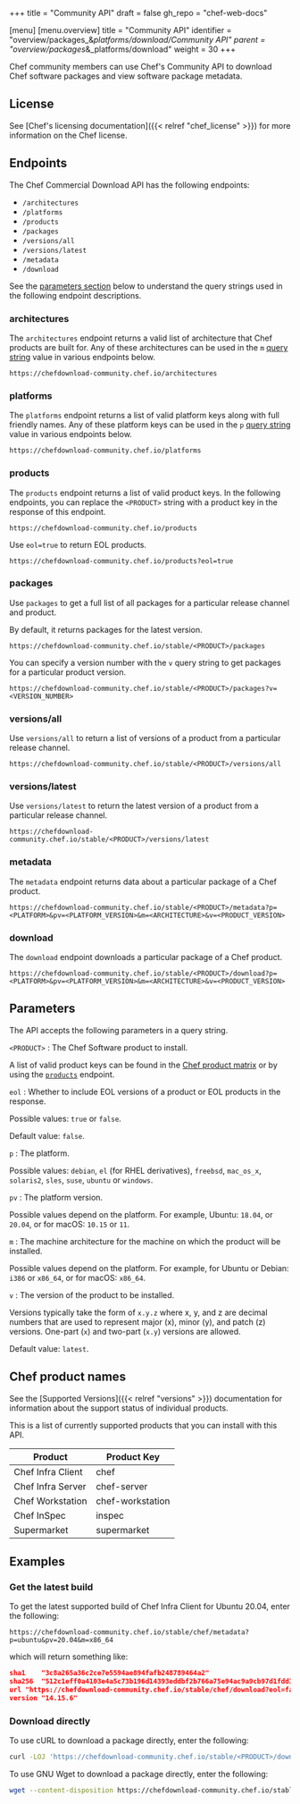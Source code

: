 +++
title = "Community API"
draft = false
gh_repo = "chef-web-docs"

[menu]
  [menu.overview]
    title = "Community API"
    identifier = "overview/packages_&_platforms/download/Community API"
    parent = "overview/packages_&_platforms/download"
    weight = 30
+++

Chef community members can use Chef's Community API to download Chef software packages and view software package metadata.

## License

See [Chef's licensing documentation]({{< relref "chef_license" >}}) for more information on the Chef license.

## Endpoints

The Chef Commercial Download API has the following endpoints:

- `/architectures`
- `/platforms`
- `/products`
- `/packages`
- `/versions/all`
- `/versions/latest`
- `/metadata`
- `/download`

See the [parameters section](#parameters) below to understand the query strings used in the following endpoint descriptions.

### architectures

The `architectures` endpoint returns a valid list of architecture that Chef products are built for.
Any of these architectures can be used in the `m` [query string](#parameters) value in various endpoints below.

```plain
https://chefdownload-community.chef.io/architectures
```

### platforms

The `platforms` endpoint returns a list of valid platform keys along with full friendly names. Any of these platform keys can be used in the `p` [query string](#parameters) value in various endpoints below.

```plain
https://chefdownload-community.chef.io/platforms
```

### products

The `products` endpoint returns a list of valid product keys. In the following endpoints, you can replace the `<PRODUCT>` string with a product key in the response of this endpoint.

```plain
https://chefdownload-community.chef.io/products
```

Use `eol=true` to return EOL products.

```plain
https://chefdownload-community.chef.io/products?eol=true
```

### packages

Use `packages` to get a full list of all packages for a particular release channel and product.

By default, it returns packages for the latest version.

```plain
https://chefdownload-community.chef.io/stable/<PRODUCT>/packages
```

You can specify a version number with the `v` query string to get packages for a particular product version.

```plain
https://chefdownload-community.chef.io/stable/<PRODUCT>/packages?v=<VERSION_NUMBER>
```

### versions/all

Use `versions/all` to return a list of versions of a product from a particular release channel.

```plain
https://chefdownload-community.chef.io/stable/<PRODUCT>/versions/all
```

### versions/latest

Use `versions/latest` to return the latest version of a product from a particular release channel.

```plain
https://chefdownload-community.chef.io/stable/<PRODUCT>/versions/latest
```

### metadata

The `metadata` endpoint returns data about a particular package of a Chef product.

```plain
https://chefdownload-community.chef.io/stable/<PRODUCT>/metadata?p=<PLATFORM>&pv=<PLATFORM_VERSION>&m=<ARCHITECTURE>&v=<PRODUCT_VERSION>
```

### download

The `download` endpoint downloads a particular package of a Chef product.

```plain
https://chefdownload-community.chef.io/stable/<PRODUCT>/download?p=<PLATFORM>&pv=<PLATFORM_VERSION>&m=<ARCHITECTURE>&v=<PRODUCT_VERSION>
```

## Parameters

The API accepts the following parameters in a query string.

`<PRODUCT>`
: The Chef Software product to install.

  A list of valid product keys can be found in the [Chef product matrix](https://github.com/chef/mixlib-install/blob/main/PRODUCT_MATRIX.md) or by using the [`products`](#products) endpoint.

`eol`
: Whether to include EOL versions of a product or EOL products in the response.

  Possible values: `true` or `false`.

  Default value: `false`.

`p`
: The platform.

  Possible values: `debian`, `el` (for RHEL derivatives), `freebsd`, `mac_os_x`, `solaris2`, `sles`, `suse`, `ubuntu` or `windows`.

`pv`
: The platform version.

  Possible values depend on the platform. For example, Ubuntu: `18.04`, or `20.04`, or for macOS: `10.15` or `11`.

`m`
: The machine architecture for the machine on which the product will be installed.

  Possible values depend on the platform. For example, for
  Ubuntu or Debian: `i386` or `x86_64`, or for macOS: `x86_64`.

`v`
: The version of the product to be installed.

  Versions typically take the form of `x.y.z` where x, y, and z are decimal numbers that are used to represent major (x), minor (y), and patch (z) versions.
  One-part (`x`) and two-part (`x.y`) versions are allowed.

  Default value: `latest`.

## Chef product names

See the [Supported Versions]({{< relref "versions" >}}) documentation for information about the support status of individual products.

This is a list of currently supported products that you can install with this API.

| Product | Product Key  |
| ------- | ------------ |
| Chef Infra Client | chef |
| Chef Infra Server | chef-server |
| Chef Workstation | chef-workstation |
| Chef InSpec | inspec |
| Supermarket | supermarket |

## Examples

### Get the latest build

To get the latest supported build of Chef Infra Client for Ubuntu 20.04, enter the following:

```plain
https://chefdownload-community.chef.io/stable/chef/metadata?p=ubuntu&pv=20.04&m=x86_64
```

which will return something like:

```json
sha1	"3c8a265a36c2ce7e5594ae894fafb248789464a2"
sha256	"512c1eff0a4103e4a5c73b196d14393eddbf2b766a75e94ac9a9cb97d1fdd19c"
url	"https://chefdownload-community.chef.io/stable/chef/download?eol=false&m=x86_64&p=ubuntu&pv=20.04&v=14.15.6"
version	"14.15.6"
```

### Download directly

To use cURL to download a package directly, enter the following:

```bash
curl -LOJ 'https://chefdownload-community.chef.io/stable/<PRODUCT>/download?p=<PLATFORM>&pv=<PLATFORM_VERSION>&m=<ARCHITECTURE>'
```

To use GNU Wget to download a package directly, enter the following:

```bash
wget --content-disposition https://chefdownload-community.chef.io/stable/<PRODUCT>/download?p=<PLATFORM>&pv=<PLATFORM_VERSION>&m=<ARCHITECTURE>
```
